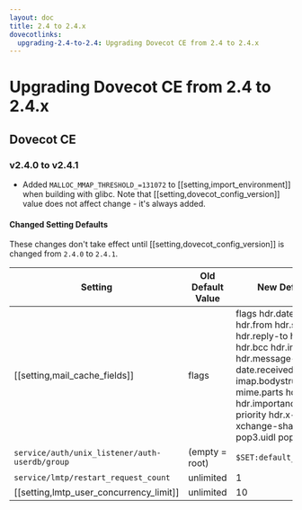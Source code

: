 ```yaml
---
layout: doc
title: 2.4 to 2.4.x
dovecotlinks:
  upgrading-2.4-to-2.4: Upgrading Dovecot CE from 2.4 to 2.4.x
---
```


# Upgrading Dovecot CE from 2.4 to 2.4.x

## Dovecot CE

### v2.4.0 to v2.4.1

 * Added `MALLOC_MMAP_THRESHOLD_=131072` to [[setting,import_environment]] when
   building with glibc. Note that [[setting,dovecot_config_version]] value does
   not affect change - it's always added.

#### Changed Setting Defaults

These changes don't take effect until [[setting,dovecot_config_version]] is
changed from `2.4.0` to `2.4.1`.

| Setting | Old Default Value | New Default Value |
| ------- | ----------------- | ----------------- |
| [[setting,mail_cache_fields]] | flags | flags hdr.date hdr.subject hdr.from hdr.sender hdr.reply-to hdr.to hdr.cc hdr.bcc hdr.in-reply-to hdr.message-id date.received size.virtual imap.bodystructure mime.parts hdr.references hdr.importance hdr.x-priority hdr.x-open-xchange-share-url pop3.uidl pop3.order |
| `service/auth/unix_listener/auth-userdb/group` | (empty = root) | `$SET:default_internal_group` |
| `service/lmtp/restart_request_count` | unlimited | 1 |
| [[setting,lmtp_user_concurrency_limit]] | unlimited | 10 |
